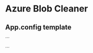 # Azure Blob Cleaner

## App.config template

´´´
<?xml version="1.0" encoding="utf-8" ?>
<configuration>
    <startup> 
        <supportedRuntime version="v4.0" sku=".NETFramework,Version=v4.6.1" />
    </startup>
  <appSettings>
    <add key="AzureBlobCleanerConnectionString" value=""/>
    <add key="AzureBlobCleanerContainer" value="" />
  </appSettings>
</configuration>
´´´
